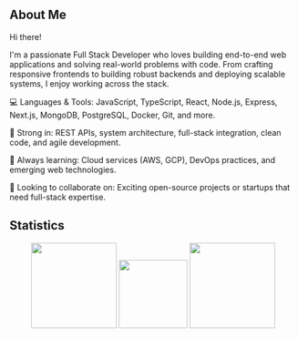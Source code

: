 ## About Me <br/>
Hi there! <br/>

I'm a passionate Full Stack Developer who loves building end-to-end web applications and solving real-world problems with code. From crafting responsive frontends to building robust backends and deploying scalable systems, I enjoy working across the stack.

💻 Languages & Tools: JavaScript, TypeScript, React, Node.js, Express, Next.js, MongoDB, PostgreSQL, Docker, Git, and more.

🧩 Strong in: REST APIs, system architecture, full-stack integration, clean code, and agile development.

🚀 Always learning: Cloud services (AWS, GCP), DevOps practices, and emerging web technologies.

🌱 Looking to collaborate on: Exciting open-source projects or startups that need full-stack expertise.


</div>

## Statistics

<div align="center" style="flex: 1;  flex-direction: column; width: 100%">
  <div style="flex: 1; flex-direction: row; width: 100%">
    <img height="150em" src="https://github-readme-stats.vercel.app/api?username=visionary330&show_icons=true&theme=react&include_all_commits=true&count_private=true"/>
    <img height="120em" src="https://github-readme-stats.vercel.app/api/top-langs/?username=visionary330&layout=compact&langs_count=7&theme=react"/>
    <img height="150em" src="https://streak-stats.demolab.com/?user=visionary330&count_private=false&theme=react"/>
  </div>
</div>

